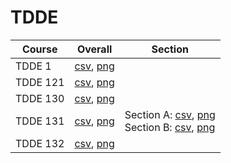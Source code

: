 # TDDE

| Course | Overall | Section |
| ------ | ------- | ------- |
| TDDE 1 | [csv](https://github.com/UCSD-Historical-Enrollment-Data/2024Winter/blob/main/overall/TDDE%201.csv), [png](https://raw.githubusercontent.com/UCSD-Historical-Enrollment-Data/2024Winter/main/plot_overall/TDDE%201.png) |  |
| TDDE 121 | [csv](https://github.com/UCSD-Historical-Enrollment-Data/2024Winter/blob/main/overall/TDDE%20121.csv), [png](https://raw.githubusercontent.com/UCSD-Historical-Enrollment-Data/2024Winter/main/plot_overall/TDDE%20121.png) |  |
| TDDE 130 | [csv](https://github.com/UCSD-Historical-Enrollment-Data/2024Winter/blob/main/overall/TDDE%20130.csv), [png](https://raw.githubusercontent.com/UCSD-Historical-Enrollment-Data/2024Winter/main/plot_overall/TDDE%20130.png) |  |
| TDDE 131 | [csv](https://github.com/UCSD-Historical-Enrollment-Data/2024Winter/blob/main/overall/TDDE%20131.csv), [png](https://raw.githubusercontent.com/UCSD-Historical-Enrollment-Data/2024Winter/main/plot_overall/TDDE%20131.png) | Section A: [csv](https://github.com/UCSD-Historical-Enrollment-Data/2024Winter/blob/main/section/TDDE%20131_A.csv), [png](https://raw.githubusercontent.com/UCSD-Historical-Enrollment-Data/2024Winter/main/plot_section/TDDE%20131_A.png)<br>Section B: [csv](https://github.com/UCSD-Historical-Enrollment-Data/2024Winter/blob/main/section/TDDE%20131_B.csv), [png](https://raw.githubusercontent.com/UCSD-Historical-Enrollment-Data/2024Winter/main/plot_section/TDDE%20131_B.png) |
| TDDE 132 | [csv](https://github.com/UCSD-Historical-Enrollment-Data/2024Winter/blob/main/overall/TDDE%20132.csv), [png](https://raw.githubusercontent.com/UCSD-Historical-Enrollment-Data/2024Winter/main/plot_overall/TDDE%20132.png) |  |
